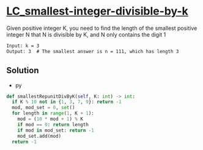 # [LC_smallest-integer-divisible-by-k](https://leetcode.com/problems/smallest-integer-divisible-by-k)

Given positive integer K, you need to find the length of the smallest positive integer N
that N is divisible by K, and N only contains the digit 1

```txt
Input: k = 3
Output: 3  # The smallest answer is n = 111, which has length 3
```

## Solution

* py

```py
def smallestRepunitDivByK(self, K: int) -> int:
  if K % 10 not in {1, 3, 7, 9}: return -1
  mod, mod_set = 0, set()
  for length in range(1, K + 1):
    mod = (10 * mod + 1) % K
    if mod == 0: return length
    if mod in mod_set: return -1
    mod_set.add(mod)
  return -1
```
